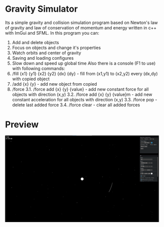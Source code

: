 # Gravity Simulator

Its a simple gravity and collision simulation program based on Newton's law of gravity and law of conservation of momentum and energy written in c++ with ImGui and SFML.
In this program you can:
  1. Add and delete objects
  2. Focus on objects and change it's properties
  3. Watch orbits and center of gravity
  4. Saving and loading configures
  5. Slow down and speed up global time
Also there is a console (F1 to use) with following commands:
  1. /fill {x1} {y1} {x2} {y2} {dx} {dy} - fill from (x1,y1) to (x2,y2) every (dx,dy) with copied object
  2. /add {x} {y} - add new object from copied
  3. /force
     3.1. /force add {x} {y} {value} - add new constant force for all objects with direction (x,y)
     3.2. /force add {x} {y} {value}m - add new constant acceleration for all objects with direction (x,y)
     3.3. /force pop - delete last added force
     3.4. /force clear - clear all added forces
# Preview
![image](https://github.com/H5JKey/GravitySimulator/blob/master/Preview.png "Preview")
